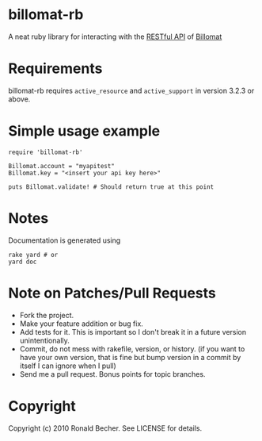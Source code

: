 # billomat-rb

A neat ruby library for interacting with the [RESTful API](http://www.billomat.com/api/) of [Billomat](http://www.billomat.com/)


# Requirements

billomat-rb requires `active_resource` and `active_support` in version 3.2.3 or above.


# Simple usage example

    require 'billomat-rb'
    
    Billomat.account = "myapitest"
    Billomat.key = "<insert your api key here>"

    puts Billomat.validate! # Should return true at this point


# Notes

Documentation is generated using

    rake yard # or
    yard doc


# Note on Patches/Pull Requests

* Fork the project.
* Make your feature addition or bug fix.
* Add tests for it. This is important so I don't break it in a
  future version unintentionally.
* Commit, do not mess with rakefile, version, or history.
  (if you want to have your own version, that is fine but
   bump version in a commit by itself I can ignore when I pull)
* Send me a pull request. Bonus points for topic branches.


# Copyright

Copyright (c) 2010 Ronald Becher. See LICENSE for details.
